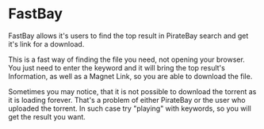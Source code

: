 # FastBay

FastBay allows it's users to find the top result in PirateBay search and get it's link for a download.

This is a fast way of finding the file you need, not opening your browser.
You just need to enter the keyword and it will bring the top result's Information, as well as a Magnet Link, so you are able to download the file. 

Sometimes you may notice, that it is not possible to download the torrent as it is loading forever. That's a problem of either PirateBay or the user who uploaded the torrent. In such case try "playing" with keywords, so you will get the result you want.
